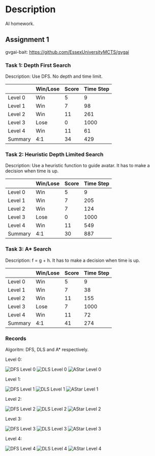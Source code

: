 # Description

AI homework.

## Assignment 1

gvgai-bait: https://github.com/EssexUniversityMCTS/gvgai 

### Task 1: Depth First Search

Description: Use DFS. No depth and time limit.

|         | Win/Lose | Score | Time Step |
|---------|----------|-------|-----------|
| Level 0 | Win      | 5     | 9         |
| Level 1 | Win      | 7     | 98        |
| Level 2 | Win      | 11    | 261       |
| Level 3 | Lose     | 0     | 1000      |
| Level 4 | Win      | 11    | 61        |
| Summary | 4:1      | 34    | 429       |

### Task 2: Heuristic Depth Limited Search

Description: Use a heuristic function to guide avatar. It has to make a decision when time is up.

|         | Win/Lose | Score | Time Step |
|---------|----------|-------|-----------|
| Level 0 | Win      | 5     | 9         |
| Level 1 | Win      | 7     | 205       |
| Level 2 | Win      | 7     | 124       |
| Level 3 | Lose     | 0     | 1000      |
| Level 4 | Win      | 11    | 549       |
| Summary | 4:1      | 30    | 887       |

### Task 3: A* Search

Description: f = g + h. It has to make a decision when time is up.

|         | Win/Lose | Score | Time Step |
|---------|----------|-------|-----------|
| Level 0 | Win      | 5     | 9         |
| Level 1 | Win      | 7     | 38        |
| Level 2 | Win      | 11    | 155       |
| Level 3 | Lose     | 7     | 1000      |
| Level 4 | Win      | 11    | 72        |
| Summary | 4:1      | 41    | 274       |

### Records

Algoritm: DFS, DLS and A\* respectively.

Level 0:

![DFS Level 0](assignment1/ScreenRecord/DFS/0.gif)
![DLS Level 0](assignment1/ScreenRecord/DLS/0.gif)
![AStar Level 0](assignment1/ScreenRecord/AStar/0.gif)

Level 1:

![DFS Level 1](assignment1/ScreenRecord/DFS/1.gif)
![DLS Level 1](assignment1/ScreenRecord/DLS/1.gif)
![AStar Level 1](assignment1/ScreenRecord/AStar/1.gif)

Level 2:

![DFS Level 2](assignment1/ScreenRecord/DFS/2.gif)
![DLS Level 2](assignment1/ScreenRecord/DLS/2.gif)
![AStar Level 2](assignment1/ScreenRecord/AStar/2.gif)

Level 3:

![DFS Level 3](assignment1/ScreenRecord/DFS/3.gif)
![DLS Level 3](assignment1/ScreenRecord/DLS/3.gif)
![AStar Level 3](assignment1/ScreenRecord/AStar/3.gif)

Level 4:

![DFS Level 4](assignment1/ScreenRecord/DFS/4.gif)
![DLS Level 4](assignment1/ScreenRecord/DLS/4.gif)
![AStar Level 4](assignment1/ScreenRecord/AStar/4.gif)
